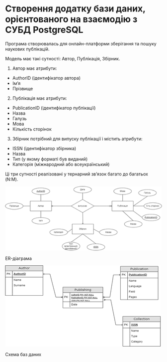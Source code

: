 
# Створення додатку бази даних, орієнтованого на взаємодію з СУБД PostgreSQL

Програма створювалась для онлайн-платформи зберігання та пошуку наукових публікацій.

Модель має такі сутності: Автор, Публікація, Збірник.
1) Автор має атрибути: 
* AuthorID (ідентифікатор автора)
* Ім’я
* Прізвище
2)	Публікація має атрибути:
* PublicationID (ідентифікатор публікації)
* Назва
* Галузь
* Мова
* Кількість сторінок
3)	Збірник потрібний для випуску публікації і містить атрибути:
* ISSN (ідентифікатор збірника)
* Назва
* Тип (у якому форматі був виданий)
* Категорія (міжнародний або всеукраїнський)

Ці три сутності реалізовані у тернарний зв’язок багато до багатьох (N:M). 

![ER-діаграма](/pic1.png)

ER-діаграма

![Схема баз даних](/pic2.png)

Схема баз даних